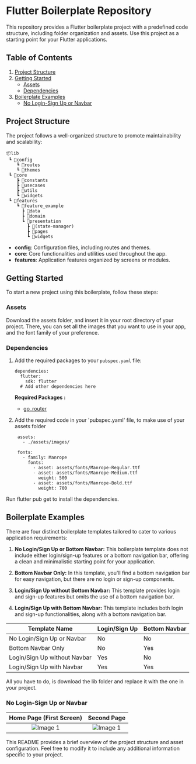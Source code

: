 # Flutter Boilerplate Repository

This repository provides a Flutter boilerplate project with a predefined code structure, including folder organization and assets. Use this project as a starting point for your Flutter applications.

## Table of Contents

1. [Project Structure](#project-structure)
2. [Getting Started](#getting-started)
    - [Assets](#assets)
    - [Dependencies](#dependencies)
3. [Boilerplate Examples](#boilerplate-examples)
    - [No Login-Sign Up or Navbar](#no-login-sign-up-or-navbar)

## Project Structure

The project follows a well-organized structure to promote maintainability and scalability:

```
📦lib
 ┗ 📂config
    ┗ 📂routes
    ┗ 📂themes
 ┗ 📂core
    ┣ 📂constants
    ┣ 📂usecases
    ┣ 📂utils
    ┗ 📂widgets
 ┗ 📂features
    ┗ 📂feature_example
      ┣ 📂data
      ┣ 📂domain
      ┗ 📂presentation
        ┣ 📂(state-manager)
        ┣ 📂pages
        ┗ 📂widgets
```

- **config**: Configuration files, including routes and themes.
- **core**: Core functionalities and utilities used throughout the app.
- **features**: Application features organized by screens or modules.

## Getting Started

To start a new project using this boilerplate, follow these steps:

### Assets

Download the assets folder, and insert it in your root directory of your project.
There, you can set all the images that you want to use in your app, and the font family of your preference.

### Dependencies

1. Add the required packages to your `pubspec.yaml` file:

   ```
   dependencies:
     flutter:
       sdk: flutter
     # Add other dependencies here
     ```
     
    **Required Packages :**
    - [go_router](https://pub.dev/packages/go_router/install)


2. Add the required code in your 'pubspec.yaml' file, to make use of your assets folder

   ```
    assets:
      - ./assets/images/

    fonts:
      - family: Manrope
        fonts:
          - asset: assets/fonts/Manrope-Regular.ttf
          - asset: assets/fonts/Manrope-Medium.ttf
            weight: 500
          - asset: assets/fonts/Manrope-Bold.ttf
            weight: 700
    ```

 Run flutter pub get to install the dependencies.
 
 ## Boilerplate Examples
 
There are four distinct boilerplate templates tailored to cater to various application requirements:

1. **No Login/Sign Up or Bottom Navbar:** This boilerplate template does not include either login/sign-up features or a bottom navigation bar, offering a clean and minimalistic starting point for your application.

2. **Bottom Navbar Only:** In this template, you'll find a bottom navigation bar for easy navigation, but there are no login or sign-up components.

3. **Login/Sign Up without Bottom Navbar:** This template provides login and sign-up features but omits the use of a bottom navigation bar.

4. **Login/Sign Up with Bottom Navbar:** This template includes both login and sign-up functionalities, along with a bottom navigation bar.

| Template Name                | Login/Sign Up | Bottom Navbar |
|------------------------------|---------------|---------------|
| No Login/Sign Up or Navbar   | No            | No            |
| Bottom Navbar Only           | No            | Yes           |
| Login/Sign Up without Navbar | Yes           | No            |
| Login/Sign Up with Navbar    | Yes           | Yes           |



All you have to do, is download the lib folder and replace it with the one in your project.

### No Login-Sign Up or Navbar

|   Home Page (First Screen)   |   Second Page   |
|:-----------------------:|:-----------------------:|
| ![Image 1](https://github.com/Thanasis-Traitsis/flutter-boiler-plates/blob/main/screenshots/no-login-no-navbar/homepage_1.png) | ![Image 1](https://github.com/Thanasis-Traitsis/flutter-boiler-plates/blob/main/screenshots/no-login-no-navbar/secondpage_1.png)|


This README provides a brief overview of the project structure and asset configuration. Feel free to modify it to include any additional information specific to your project.
